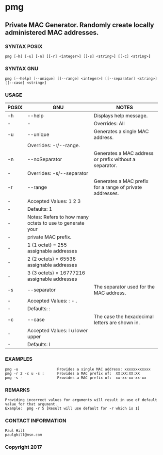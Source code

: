 # pmg
## Private MAC Generator.  Randomly create locally administered MAC addresses.

### SYNTAX POSIX
    pmg [-h] [-u] [-n] [[-r] <integer>] [[-s] <string>] [[-c] <string>]

### SYNTAX GNU
    pmg [--help] [--unique] [[--range] <integer>] [[--separator] <string>] [[--case] <string>]
	
### USAGE
POSIX | GNU | NOTES
----- | --- | ----
-h | --help | Displays help message.
- | - | Overrides:  All	
-u | --unique | Generates a single MAC address.  
 | | Overrides: -r/--range.
-n | --noSeparator | Generates a MAC address or prefix without a separator.
 | - | Overrides: -s/--separator					
-r | --range | Generates a MAC prefix for a range of private addresses.
 | - | Accepted Values:  1 2 3
 | - | Defaults: 1
 | - | Notes:  Refers to how many octets to use to generate your
 | - | private MAC prefix.
 | - | 1 (1 octet)  =      255 assignable addresses
 | - | 2 (2 octets) =    65536 assignable addresses
 | - | 3 (3 octets) = 16777216 assignable addresses							
-s | --separator | The separator used for the MAC address.
 | - | Accepted Values:  : - .
 | - | Defaults:  :		
-c | --case | The case the hexadecimal letters are shown in.
 | - | Accepted Values:  l u lower upper
 | - | Defaults:  l

### EXAMPLES
    pmg -u                  Provides a single MAC address: xxxxxxxxxxxx
    pmg -r 2 -c u -s :      Provides a MAC prefix of:  XX:XX:XX:XX
    pmg -s -                Provides a MAC prefix of:  xx-xx-xx-xx-xx
											
### REMARKS
    Providing incorrect values for arguments will result in use of default value for that argument.
    Example:  pmg -r 5 [Result will use default for -r which is 1]	
	
### CONTACT INFORMATION
    Paul Hill
    paulghill@msn.com
	
### Copyright 2017
